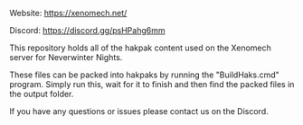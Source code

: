 Website: https://xenomech.net/

Discord: https://discord.gg/psHPahg6mm


This repository holds all of the hakpak content used on the Xenomech server for Neverwinter Nights. 

These files can be packed into hakpaks by running the "BuildHaks.cmd" program. Simply run this, wait for it to finish and then find the packed files in the output folder.

If you have any questions or issues please contact us on the Discord.
